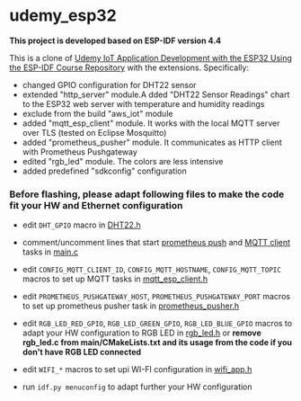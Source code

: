 # udemy_esp32

**This project is developed based on ESP-IDF version 4.4**

This is a clone of [Udemy IoT Application Development with the ESP32 Using the ESP-IDF Course Repository](https://github.com/kevinudemy/udemy_esp32) with the extensions. Specifically:

- changed GPIO configuration for DHT22 sensor
- extended "http_server" module.A dded "DHT22 Sensor Readings" chart to the ESP32 web server with temperature and humidity readings
- exclude from the build "aws_iot" module
- added "mqtt_esp_client" module. It works with the local MQTT server over TLS (tested on Eclipse Mosquitto) 
- added "prometheus_pusher" module. It communicates as HTTP client with Prometheus Pushgateway 
- edited "rgb_led" module. The colors are less intensive
- added predefined "sdkconfig" configuration

### Before flashing, please adapt following files to make the code fit your HW and Ethernet configuration
- edit `DHT_GPIO` macro in [DHT22.h](main/DHT22.h)
- comment/uncomment lines that start [prometheus push](https://github.com/bespsm/esp-data-collection-mcu/blob/9b3a44273e540f64a526f9a8e434dc0f91eec67c/main/main.c#L27) and [MQTT client](https://github.com/bespsm/esp-data-collection-mcu/blob/9b3a44273e540f64a526f9a8e434dc0f91eec67c/main/main.c#L24) tasks in [main.c](main/main.c)
- edit `CONFIG_MQTT_CLIENT_ID`, `CONFIG_MQTT_HOSTNAME`, `CONFIG_MQTT_TOPIC` macros to set up MQTT tasks in [mqtt_esp_client.h](main/mqtt_esp_client.h)

- edit `PROMETHEUS_PUSHGATEWAY_HOST`, `PROMETHEUS_PUSHGATEWAY_PORT`  macros to set up prometheus pusher task in [prometheus_pusher.h](main/prometheus_pusher.h)
- edit `RGB_LED_RED_GPIO`, `RGB_LED_GREEN_GPIO`, `RGB_LED_BLUE_GPIO` macros to adapt your HW configuration to RGB LED in [rgb_led.h](main/rgb_led.h) or **remove rgb_led.c from main/CMakeLists.txt and its usage from the code if you don't have RGB LED connected**
- edit `WIFI_*` macros to set upi WI-FI configuration in [wifi_app.h](main/wifi_app.h)
- run `idf.py menuconfig` to adapt further your HW configuration
